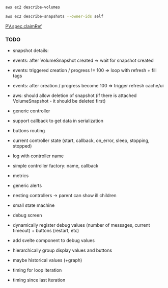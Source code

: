```bash

aws ec2 describe-volumes

aws ec2 describe-snapshots --owner-ids self
```


[PV.spec.claimRef](https://stackoverflow.com/questions/34282704/can-a-pvc-be-bound-to-a-specific-pv/34323691#34323691)


### TODO

* snapshot details:
 * events: after VolumeSnapshot created => wait for snapshot created
 * events: triggered creation / progress != 100 => loop with refresh + fill tags
 * events: after creation / progress become 100 => trigger refresh cache/ui
 * aws: should allow deletion of snapshot (if there is attached VolumeSnapshot - it should be deleted first)


* generic controller
 * support callback to get data in serialization
 * buttons routing
 * current controller state (start, callback, on_error, sleep, stopping, stopped)
 * log with controller name
 * simple controller factory: name, callback
 * metrics
 * generic alerts
 * nesting controllers -> parent can show ill children

* small state machine

* debug screen
 * dynamically register debug values (number of messages, current timeout) + buttons (restart, etc)
 * add svelte component to debug values
 * hierarchically group display values and buttons
 * maybe historical values (+graph)
 * timing for loop iteration
 * timing since last iteration
